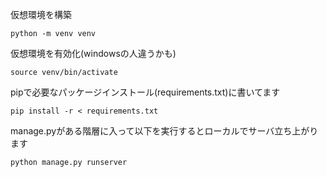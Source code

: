 仮想環境を構築
```
python -m venv venv
```

仮想環境を有効化(windowsの人違うかも)
```
source venv/bin/activate
```

pipで必要なパッケージインストール(requirements.txt)に書いてます
```
pip install -r < requirements.txt
```

manage.pyがある階層に入って以下を実行するとローカルでサーバ立ち上がります
```
python manage.py runserver
```